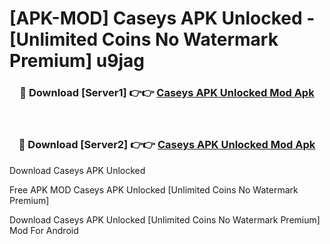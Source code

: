 # [APK-MOD] Caseys APK Unlocked - [Unlimited Coins No Watermark Premium] u9jag



<div align="center">
<h3>🔴 Download [Server1] 👉👉 <a href="https://momento.my/?title=Caseys_APK_Unlocked">Caseys APK Unlocked Mod Apk</a></h3><br>

<h3>🔴 Download [Server2] 👉👉 <a href="https://momento.my/?title=Caseys_APK_Unlocked">Caseys APK Unlocked Mod Apk</a></h3>
</div>



Download Caseys APK Unlocked 

Free APK MOD Caseys APK Unlocked [Unlimited Coins No Watermark Premium]

Download Caseys APK Unlocked [Unlimited Coins No Watermark Premium] Mod For Android
